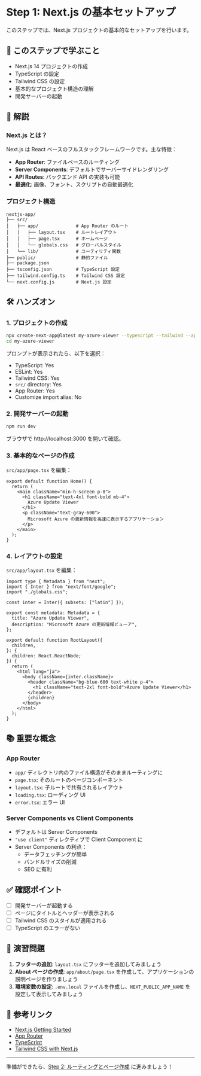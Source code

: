 # Step 1: Next.js の基本セットアップ

このステップでは、Next.js プロジェクトの基本的なセットアップを行います。

## 🎯 このステップで学ぶこと

- Next.js 14 プロジェクトの作成
- TypeScript の設定
- Tailwind CSS の設定
- 基本的なプロジェクト構造の理解
- 開発サーバーの起動

## 📖 解説

### Next.js とは？

Next.js は React ベースのフルスタックフレームワークです。主な特徴：

- **App Router**: ファイルベースのルーティング
- **Server Components**: デフォルトでサーバーサイドレンダリング
- **API Routes**: バックエンド API の実装も可能
- **最適化**: 画像、フォント、スクリプトの自動最適化

### プロジェクト構造

```
nextjs-app/
├── src/
│   ├── app/              # App Router のルート
│   │   ├── layout.tsx    # ルートレイアウト
│   │   ├── page.tsx      # ホームページ
│   │   └── globals.css   # グローバルスタイル
│   └── lib/              # ユーティリティ関数
├── public/               # 静的ファイル
├── package.json
├── tsconfig.json         # TypeScript 設定
├── tailwind.config.ts    # Tailwind CSS 設定
└── next.config.js        # Next.js 設定
```

## 🛠️ ハンズオン

### 1. プロジェクトの作成

```bash
npx create-next-app@latest my-azure-viewer --typescript --tailwind --app
cd my-azure-viewer
```

プロンプトが表示されたら、以下を選択：
- TypeScript: Yes
- ESLint: Yes
- Tailwind CSS: Yes
- `src/` directory: Yes
- App Router: Yes
- Customize import alias: No

### 2. 開発サーバーの起動

```bash
npm run dev
```

ブラウザで http://localhost:3000 を開いて確認。

### 3. 基本的なページの作成

`src/app/page.tsx` を編集：

```tsx
export default function Home() {
  return (
    <main className="min-h-screen p-8">
      <h1 className="text-4xl font-bold mb-4">
        Azure Update Viewer
      </h1>
      <p className="text-gray-600">
        Microsoft Azure の更新情報を高速に表示するアプリケーション
      </p>
    </main>
  );
}
```

### 4. レイアウトの設定

`src/app/layout.tsx` を編集：

```tsx
import type { Metadata } from "next";
import { Inter } from "next/font/google";
import "./globals.css";

const inter = Inter({ subsets: ["latin"] });

export const metadata: Metadata = {
  title: "Azure Update Viewer",
  description: "Microsoft Azure の更新情報ビューア",
};

export default function RootLayout({
  children,
}: {
  children: React.ReactNode;
}) {
  return (
    <html lang="ja">
      <body className={inter.className}>
        <header className="bg-blue-600 text-white p-4">
          <h1 className="text-2xl font-bold">Azure Update Viewer</h1>
        </header>
        {children}
      </body>
    </html>
  );
}
```

## 📚 重要な概念

### App Router

- `app/` ディレクトリ内のファイル構造がそのままルーティングに
- `page.tsx`: そのルートのページコンポーネント
- `layout.tsx`: 子ルートで共有されるレイアウト
- `loading.tsx`: ローディング UI
- `error.tsx`: エラー UI

### Server Components vs Client Components

- デフォルトは Server Components
- `"use client"` ディレクティブで Client Component に
- Server Components の利点：
  - データフェッチングが簡単
  - バンドルサイズの削減
  - SEO に有利

## ✅ 確認ポイント

- [ ] 開発サーバーが起動する
- [ ] ページにタイトルとヘッダーが表示される
- [ ] Tailwind CSS のスタイルが適用される
- [ ] TypeScript のエラーがない

## 🏃 演習問題

1. **フッターの追加**: `layout.tsx` にフッターを追加してみましょう
2. **About ページの作成**: `app/about/page.tsx` を作成して、アプリケーションの説明ページを作りましょう
3. **環境変数の設定**: `.env.local` ファイルを作成し、`NEXT_PUBLIC_APP_NAME` を設定して表示してみましょう

## 🔗 参考リンク

- [Next.js Getting Started](https://nextjs.org/docs/getting-started)
- [App Router](https://nextjs.org/docs/app)
- [TypeScript](https://nextjs.org/docs/app/building-your-application/configuring/typescript)
- [Tailwind CSS with Next.js](https://tailwindcss.com/docs/guides/nextjs)

---

準備ができたら、[Step 2: ルーティングとページ作成](../step-02-routing) に進みましょう！